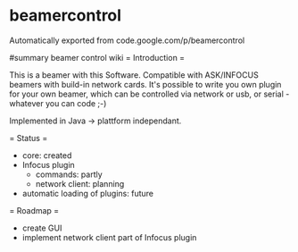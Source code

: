 # beamercontrol
Automatically exported from code.google.com/p/beamercontrol


#summary beamer control wiki
= Introduction =

This is a beamer with this Software. Compatible with ASK/INFOCUS beamers with build-in network cards. It's possible to write you own plugin for your own beamer, which can be controlled via network or usb, or serial - whatever you can code ;-)

Implemented in Java -> plattform independant.

= Status =
  * core: created
  * Infocus plugin
    * commands: partly
    * network client: planning
  * automatic loading of plugins: future

= Roadmap =
  * create GUI 
  * implement network client part of Infocus plugin
